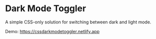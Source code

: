 # Dark Mode Toggler

A simple CSS-only solution for switching between dark and light mode.

Demo: https://cssdarkmodetoggler.netlify.app
